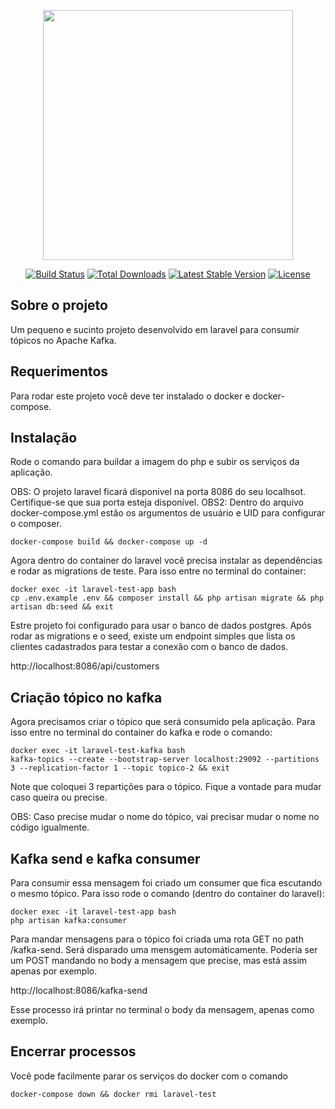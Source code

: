 <p align="center"><a href="https://laravel.com" target="_blank"><img src="https://raw.githubusercontent.com/laravel/art/master/logo-lockup/5%20SVG/2%20CMYK/1%20Full%20Color/laravel-logolockup-cmyk-red.svg" width="400"></a></p>

<p align="center">
<a href="https://travis-ci.org/laravel/framework"><img src="https://travis-ci.org/laravel/framework.svg" alt="Build Status"></a>
<a href="https://packagist.org/packages/laravel/framework"><img src="https://img.shields.io/packagist/dt/laravel/framework" alt="Total Downloads"></a>
<a href="https://packagist.org/packages/laravel/framework"><img src="https://img.shields.io/packagist/v/laravel/framework" alt="Latest Stable Version"></a>
<a href="https://packagist.org/packages/laravel/framework"><img src="https://img.shields.io/packagist/l/laravel/framework" alt="License"></a>
</p>

## Sobre o projeto

Um pequeno e sucinto projeto desenvolvido em laravel para consumir tópicos no Apache Kafka.

## Requerimentos

Para rodar este projeto você deve ter instalado o docker e docker-compose.

## Instalação

Rode o comando para buildar a imagem do php e subir os serviços da aplicação.

OBS: O projeto laravel ficará disponivel na porta 8086 do seu localhsot. Certifique-se que sua porta esteja disponível.
OBS2: Dentro do arquivo docker-compose.yml estão os argumentos de usuário e UID para configurar o composer.
```
docker-compose build && docker-compose up -d 
```

Agora dentro do container do laravel você precisa instalar as dependências e rodar as migrations de teste. Para isso entre no terminal do container:

```
docker exec -it laravel-test-app bash
cp .env.example .env && composer install && php artisan migrate && php artisan db:seed && exit
```
Estre projeto foi configurado para usar o banco de dados postgres. Após rodar as migrations e o seed, existe um endpoint simples que lista os clientes cadastrados para testar a conexão com o banco de dados.

http://localhost:8086/api/customers

## Criação tópico no kafka

Agora precisamos criar o tópico que será consumido pela aplicação. Para isso entre no terminal do container do kafka e rode o comando:

```
docker exec -it laravel-test-kafka bash
kafka-topics --create --bootstrap-server localhost:29092 --partitions 3 --replication-factor 1 --topic topico-2 && exit
```
Note que coloquei 3 repartições para o tópico. Fique a vontade para mudar caso queira ou precise.

OBS: Caso precise mudar o nome do tópico, vai precisar mudar o nome no código igualmente.

## Kafka send e kafka consumer

Para consumir essa mensagem foi criado um consumer que fica escutando o mesmo tópico. Para isso rode o comando (dentro do container do laravel):

```
docker exec -it laravel-test-app bash
php artisan kafka:consumer
```

Para mandar mensagens para o tópico foi criada uma rota GET no path /kafka-send. Será disparado uma mensgem automáticamente.
Poderia ser um POST mandando no body a mensagem que precise, mas está assim apenas por exemplo.

http://localhost:8086/kafka-send


Esse processo irá printar no terminal o body da mensagem, apenas como exemplo.

## Encerrar processos

Você pode facilmente parar os serviços do docker com o comando
```
docker-compose down && docker rmi laravel-test
```
